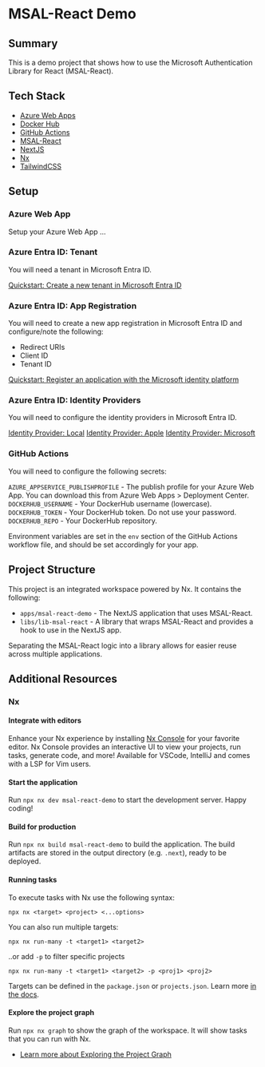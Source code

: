 # MSAL-React Demo

## Summary

This is a demo project that shows how to use the Microsoft Authentication Library for React (MSAL-React).

## Tech Stack

- [Azure Web Apps](https://azure.microsoft.com/en-us/services/app-service/web/)
- [Docker Hub](https://hub.docker.com)
- [GitHub Actions](https://github.com/features/actions)
- [MSAL-React](https://www.npmjs.com/package/@azure/msal-react)
- [NextJS](https://nextjs.org)
- [Nx](https://nx.dev)
- [TailwindCSS](https://tailwindcss.com)

## Setup

### Azure Web App

Setup your Azure Web App ...

### Azure Entra ID: Tenant

You will need a tenant in Microsoft Entra ID.

[Quickstart: Create a new tenant in Microsoft Entra ID](https://learn.microsoft.com/en-us/entra/identity-platform/quickstart-register-app)

### Azure Entra ID: App Registration

You will need to create a new app registration in Microsoft Entra ID and configure/note the following:

- Redirect URIs
- Client ID
- Tenant ID

[Quickstart: Register an application with the Microsoft identity platform](https://learn.microsoft.com/en-us/entra/identity-platform/quickstart-register-app)

### Azure Entra ID: Identity Providers

You will need to configure the identity providers in Microsoft Entra ID.

[Identity Provider: Local](https://learn.microsoft.com/en-us/azure/active-directory-b2c/identity-provider-local)
[Identity Provider: Apple](https://learn.microsoft.com/en-us/azure/active-directory-b2c/identity-provider-apple-id)
[Identity Provider: Microsoft](https://learn.microsoft.com/en-us/azure/active-directory-b2c/identity-provider-microsoft-account)

### GitHub Actions

You will need to configure the following secrets:

`AZURE_APPSERVICE_PUBLISHPROFILE` - The publish profile for your Azure Web App. You can download this from Azure Web Apps > Deployment Center.
`DOCKERHUB_USERNAME` - Your DockerHub username (lowercase).
`DOCKERHUB_TOKEN` - Your DockerHub token. Do not use your password.
`DOCKERHUB_REPO` - Your DockerHub repository.

Environment variables are set in the `env` section of the GitHub Actions workflow file, and should be set accordingly for your app.

## Project Structure

This project is an integrated workspace powered by Nx. It contains the following:

- `apps/msal-react-demo` - The NextJS application that uses MSAL-React.
- `libs/lib-msal-react` - A library that wraps MSAL-React and provides a hook to use in the NextJS app.

Separating the MSAL-React logic into a library allows for easier reuse across multiple applications.

## Additional Resources

### Nx

#### Integrate with editors

Enhance your Nx experience by installing [Nx Console](https://nx.dev/nx-console) for your favorite editor. Nx Console
provides an interactive UI to view your projects, run tasks, generate code, and more! Available for VSCode, IntelliJ and
comes with a LSP for Vim users.

#### Start the application

Run `npx nx dev msal-react-demo` to start the development server. Happy coding!

#### Build for production

Run `npx nx build msal-react-demo` to build the application. The build artifacts are stored in the output directory (e.g. `.next`), ready to be deployed.

#### Running tasks

To execute tasks with Nx use the following syntax:

```
npx nx <target> <project> <...options>
```

You can also run multiple targets:

```
npx nx run-many -t <target1> <target2>
```

..or add `-p` to filter specific projects

```
npx nx run-many -t <target1> <target2> -p <proj1> <proj2>
```

Targets can be defined in the `package.json` or `projects.json`. Learn more [in the docs](https://nx.dev/features/run-tasks).

#### Explore the project graph

Run `npx nx graph` to show the graph of the workspace.
It will show tasks that you can run with Nx.

- [Learn more about Exploring the Project Graph](https://nx.dev/core-features/explore-graph)

